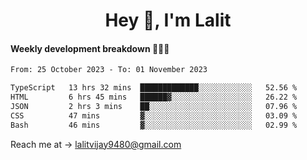 <h1 align="center">Hey 👋, I'm Lalit</h1>

#### Weekly development breakdown 👨🏻‍💻
<!--START_SECTION:waka-->

```txt
From: 25 October 2023 - To: 01 November 2023

TypeScript   13 hrs 32 mins  █████████████░░░░░░░░░░░░   52.56 %
HTML         6 hrs 45 mins   ██████▓░░░░░░░░░░░░░░░░░░   26.22 %
JSON         2 hrs 3 mins    ██░░░░░░░░░░░░░░░░░░░░░░░   07.96 %
CSS          47 mins         ▓░░░░░░░░░░░░░░░░░░░░░░░░   03.09 %
Bash         46 mins         ▓░░░░░░░░░░░░░░░░░░░░░░░░   02.99 %
```

<!--END_SECTION:waka-->

Reach me at → lalitvijay9480@gmail.com
